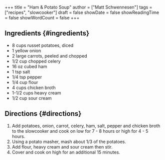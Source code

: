+++
title = "Ham & Potato Soup"
author = ["Matt Schwennesen"]
tags = ["recipes", "slowcooker"]
draft = false
showDate = false
showReadingTime = false
showWordCount = false
+++

## Ingredients {#ingredients}

-   8 cups russet potatoes, diced
-   1 yellow onion
-   2 large carrots, peeled and chopped
-   1/2 cup chopped celery
-   16 oz cubed ham
-   1 tsp salt
-   1/4 tsp pepper
-   1/4 cup flour
-   4 cups chicken broth
-   1-1/2 cups heavy cream
-   1/2 cup sour cream


## Directions {#directions}

1.  Add potatoes, onion, carrot, celery, ham, salt, pepper and chicken broth to
    the slowcooker and cook on low for 7 - 8 hours or high for 4 - 5 hours.
2.  Using a potato masher, mash about 1/3 of the potatoes.
3.  Add flour, heavy cream and sour cream then stir.
4.  Cover and cook on high for an additional 15 minutes.
